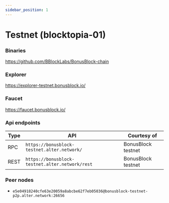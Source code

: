 ```yaml
---
sidebar_position: 1
---
```


# Testnet (blocktopia-01)

### Binaries
https://github.com/BBlockLabs/BonusBlock-chain

### Explorer
https://explorer-testnet.bonusblock.io/

### Faucet
https://faucet.bonusblock.io/

### Api endpoints

| Type | API                                             | Courtesy of        |
|------|-------------------------------------------------|--------------------|
| RPC  | `https://bonusblock-testnet.alter.network/ `    | BonusBlock testnet |
| REST | `https://bonusblock-testnet.alter.network/rest` | BonusBlock testnet |

### Peer nodes
* ```e5e04918240cfe63e20059a8abcbe62f7eb05036@bonusblock-testnet-p2p.alter.network:26656```
